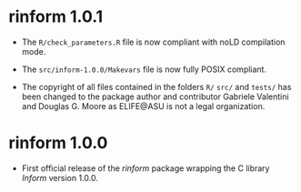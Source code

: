 # rinform 1.0.1

* The `R/check_parameters.R` file is now compliant with noLD compilation
  mode.

* The `src/inform-1.0.0/Makevars` file is now fully POSIX compliant.

* The copyright of all files contained in the folders `R/` `src/` and
  `tests/` has been changed to the package author and contributor
  Gabriele Valentini and Douglas G. Moore as ELIFE@ASU is not a
  legal organization.

# rinform 1.0.0

* First official release of the _rinform_ package wrapping the C
  library _Inform_ version 1.0.0.